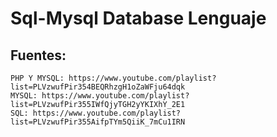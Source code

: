# Sql-Mysql Database Lenguaje
## Fuentes:
    PHP Y MYSQL: https://www.youtube.com/playlist?list=PLVzwufPir354BEQRhzgH1oZaWFju64dqk
    MYSQL: https://www.youtube.com/playlist?list=PLVzwufPir355IWfQjyTGH2yYKIXhY_2E1
    SQL: https://www.youtube.com/playlist?list=PLVzwufPir355AifpTYm5QiiK_7mCu1IRN